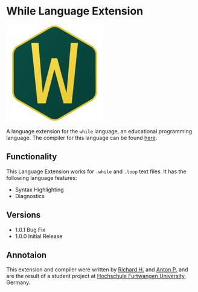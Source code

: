 # While Language Extension

![While Language Logo](images/Logo256.png)

A language extension for the ```while``` language, an educational programming language. The compiler for this language can be found [here](https://github.com/ZitronenSchrank/compiler_project/).

## Functionality

This Language Extension works for ```.while``` and ```.loop``` text files. It has the following language features:

- Syntax Highlighting
- Diagnostics

## Versions

- 1.0.1 Bug Fix
- 1.0.0 Initial Release

## Annotaion

This extension and compiler were written by [Richard H.](https://github.com/richardhempel) and [Anton P.](https://github.com/ZitronenSchrank)  and are the result of a student project at [Hochschule Furtwangen University](https://www.hs-furtwangen.de/), Germany.
